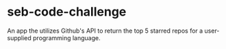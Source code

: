 # seb-code-challenge
An app the utilizes Github's API to return the top 5 starred repos for a user-supplied programming language.
